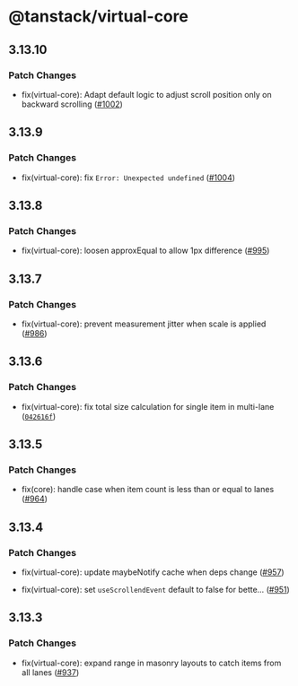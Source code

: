# @tanstack/virtual-core

## 3.13.10

### Patch Changes

- fix(virtual-core): Adapt default logic to adjust scroll position only on backward scrolling ([#1002](https://github.com/TanStack/virtual/pull/1002))

## 3.13.9

### Patch Changes

- fix(virtual-core): fix `Error: Unexpected undefined` ([#1004](https://github.com/TanStack/virtual/pull/1004))

## 3.13.8

### Patch Changes

- fix(virtual-core): loosen approxEqual to allow 1px difference ([#995](https://github.com/TanStack/virtual/pull/995))

## 3.13.7

### Patch Changes

- fix(virtual-core): prevent measurement jitter when scale is applied ([#986](https://github.com/TanStack/virtual/pull/986))

## 3.13.6

### Patch Changes

- fix(virtual-core): fix total size calculation for single item in multi-lane ([`042616f`](https://github.com/TanStack/virtual/commit/042616f39ced842470db0b4b40fca77f22454b7f))

## 3.13.5

### Patch Changes

- fix(core): handle case when item count is less than or equal to lanes ([#964](https://github.com/TanStack/virtual/pull/964))

## 3.13.4

### Patch Changes

- fix(virtual-core): update maybeNotify cache when deps change ([#957](https://github.com/TanStack/virtual/pull/957))

- fix(virtual-core): set `useScrollendEvent` default to false for bette… ([#951](https://github.com/TanStack/virtual/pull/951))

## 3.13.3

### Patch Changes

- fix(virtual-core): expand range in masonry layouts to catch items from all lanes ([#937](https://github.com/TanStack/virtual/pull/937))
